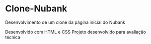 # Clone-Nubank
 Desenvolvimento de um clone da página inicial do Nubank
 
 Desenvolvido com HTML e CSS 
 Projeto desenvolvido para avaliação técnica
